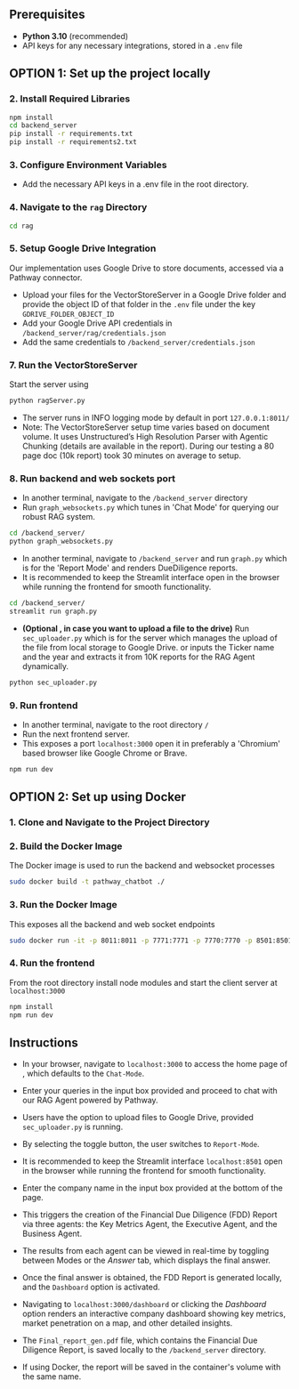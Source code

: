 ## Prerequisites

- **Python 3.10** (recommended)
- API keys for any necessary integrations, stored in a `.env` file

## OPTION 1: Set up the project locally

### 2. Install Required Libraries
```bash
npm install
cd backend_server
pip install -r requirements.txt
pip install -r requirements2.txt
```

### 3. Configure Environment Variables
- Add the necessary API keys in a .env file in the root directory.

### 4. Navigate to the `rag` Directory
```bash
cd rag
```

### 5. Setup Google Drive Integration
Our implementation uses Google Drive to store documents, accessed via a Pathway connector.
- Upload your files for the VectorStoreServer in a Google Drive folder and provide the object ID of that folder in the `.env` file under the key `GDRIVE_FOLDER_OBJECT_ID`
- Add your Google Drive API credentials in `/backend_server/rag/credentials.json`
- Add the same credentials to `/backend_server/credentials.json`

### 7. Run the VectorStoreServer
Start the server using 
```bash
python ragServer.py
```
- The server runs in INFO logging mode by default in port `127.0.0.1:8011/`
- Note: The VectorStoreServer setup time varies based on document volume. It uses Unstructured’s High Resolution Parser with Agentic Chunking (details are available in the report). During our testing a 80 page doc (10k report) took 30 minutes on average to setup.

### 8. Run backend and web sockets port
- In another terminal, navigate to the `/backend_server` directory
- Run `graph_websockets.py` which tunes in 'Chat Mode' for querying our robust RAG system. 
```bash
cd /backend_server/
python graph_websockets.py
```
- In another terminal, navigate to `/backend_server` and run `graph.py` which is for the 'Report Mode' and renders DueDiligence reports.
- It is recommended to keep the Streamlit interface open in the browser while running the frontend for smooth functionality.

```bash
cd /backend_server/
streamlit run graph.py 
```
- **(Optional , in case you want to upload a file to the drive)** Run `sec_uploader.py` which is for the server which manages the upload of the file from local storage to Google Drive.
or inputs the Ticker name and the year and extracts it from 10K reports for the RAG Agent dynamically.

```bash
python sec_uploader.py
```

### 9. Run frontend  
- In another terminal, navigate to the root directory `/`
- Run the next frontend server.
- This exposes a port `localhost:3000` open it in preferably a 'Chromium' based browser like Google Chrome or Brave.

```bash
npm run dev
```


## OPTION 2: Set up using Docker 

### 1. Clone and Navigate to the Project Directory
### 2. Build the Docker Image
The Docker image is used to run the backend and websocket processes

```bash
sudo docker build -t pathway_chatbot ./
```
### 3. Run the Docker Image
This exposes all the backend and web socket endpoints
```bash
sudo docker run -it -p 8011:8011 -p 7771:7771 -p 7770:7770 -p 8501:8501 -p 8502:8502 -p 5091:5091 -p 8156:8156 pathway_chatbot
```

### 4. Run the frontend
From the root directory install node modules and start the client server at `localhost:3000`

```bash
npm install 
npm run dev
```
## Instructions 

- In your browser, navigate to `localhost:3000` to access the home page of , which defaults to the `Chat-Mode`.  
- Enter your queries in the input box provided and proceed to chat with our RAG Agent powered by Pathway.  
- Users have the option to upload files to Google Drive, provided `sec_uploader.py` is running.  
- By selecting the toggle button, the user switches to `Report-Mode`. 
- It is recommended to keep the Streamlit interface `localhost:8501` open in the browser while running the frontend for smooth functionality.

- Enter the company name in the input box provided at the bottom of the page.  

- This triggers the creation of the Financial Due Diligence (FDD) Report via three agents: the Key Metrics Agent, the Executive Agent, and the Business Agent.  
- The results from each agent can be viewed in real-time by toggling between Modes or the *Answer* tab, which displays the final answer.  
- Once the final answer is obtained, the FDD Report is generated locally, and the `Dashboard` option is activated.  
- Navigating to `localhost:3000/dashboard` or clicking the *Dashboard* option renders an interactive company dashboard showing key metrics, market penetration on a map, and other detailed insights.  
- The `Final_report_gen.pdf` file, which contains the Financial Due Diligence Report, is saved locally to the `/backend_server` directory. 
- If using Docker, the report will be saved in the container's volume with the same name.  
